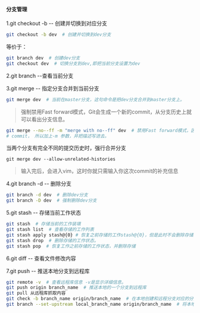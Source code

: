 #### 分支管理
1.git checkout -b -- 创建并切换到对应分支
```bash
git checkout -b dev  # 创建并切换到dev分支
```
等价于：
```bash
git branch dev  # 创建dev分支
git checkout dev  # 切换分支到dev,即把当前分支设置为dev
```

2.git branch --查看当前分支

3.git merge -- 指定分支合并到当前分支
```bash
git merge dev  # 当前在master分支，这句命令是把dev分支合并到master分支上。
```

>强制禁用Fast forward模式，Git会生成一个新的commit，从分支历史上就可以看出分支信息。

```bash
git merge --no--ff -m "merge with no--ff" dev  # 禁用Fast forward模式，因为要创建一个新的
# commit， 所以加上-m 参数，并把描述写进去。
```

当两个分支有完全不同的提交历史时，强行合并分支
```
git merge dev --allow-unrelated-histories
```
> 输入完后，会进入vim，这时你就只需输入你这次commit的补充信息


4.git branch -d -- 删除分支
```bash
git branch -d dev  # 删除dev分支
git branch -D dev  # 强制删除dev分支
``` 

5.git stash -- 存储当前工作状态
```bash
git stash  # 存储当前的工作装填
git stash list  # 查看存储的工作列表
git stash apply stash@{0} # 恢复之前存储的工作stash@{0}，但是此时不会删除存储的内容，需要用drop来删除
git stash drop  # 删除存储的工作状态。
git stash pop  # 恢复工作之前存储的工作状态，并删除存储
```

6.git diff -- 查看文件修改内容

7.git push -- 推送本地分支到远程库
```bash
git remote -v  # 查看远程库信息 -v是显示详细信息。
git push origin branch_name  # 推送本地的一个分支到远程库
git pull 从远程库抓取内容
git check -b branch_name origin/branch_name  # 在本地创建和远程分支对应的分支
git branch --set-upstream local_branch_name origin/branch_name  # 将本地的分支和远程的分支关联起来
```

